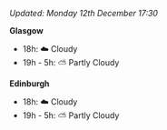 *Updated: Monday 12th December 17:30*

**Glasgow**

* 18h: :cloud: Cloudy
* 19h - 5h: :partly_sunny: Partly Cloudy

**Edinburgh**

* 18h: :cloud: Cloudy
* 19h - 5h: :partly_sunny: Partly Cloudy
